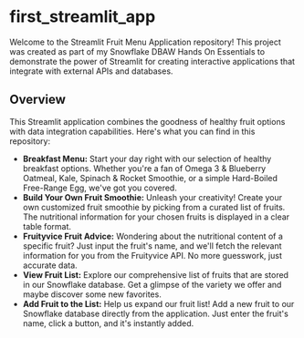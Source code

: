 # first_streamlit_app
Welcome to the Streamlit Fruit Menu Application repository! This project was created as part of my Snowflake DBAW Hands On Essentials to demonstrate the power of Streamlit for creating interactive applications that integrate with external APIs and databases.

## Overview
This Streamlit application combines the goodness of healthy fruit options with data integration capabilities. Here's what you can find in this repository:
- **Breakfast Menu:** Start your day right with our selection of healthy breakfast options. Whether you're a fan of Omega 3 & Blueberry Oatmeal, Kale, Spinach & Rocket Smoothie, or a simple Hard-Boiled Free-Range Egg, we've got you covered.
- **Build Your Own Fruit Smoothie:** Unleash your creativity! Create your own customized fruit smoothie by picking from a curated list of fruits. The nutritional information for your chosen fruits is displayed in a clear table format.
- **Fruityvice Fruit Advice:** Wondering about the nutritional content of a specific fruit? Just input the fruit's name, and we'll fetch the relevant information for you from the Fruityvice API. No more guesswork, just accurate data.
- **View Fruit List:** Explore our comprehensive list of fruits that are stored in our Snowflake database. Get a glimpse of the variety we offer and maybe discover some new favorites.
- **Add Fruit to the List:** Help us expand our fruit list! Add a new fruit to our Snowflake database directly from the application. Just enter the fruit's name, click a button, and it's instantly added.
